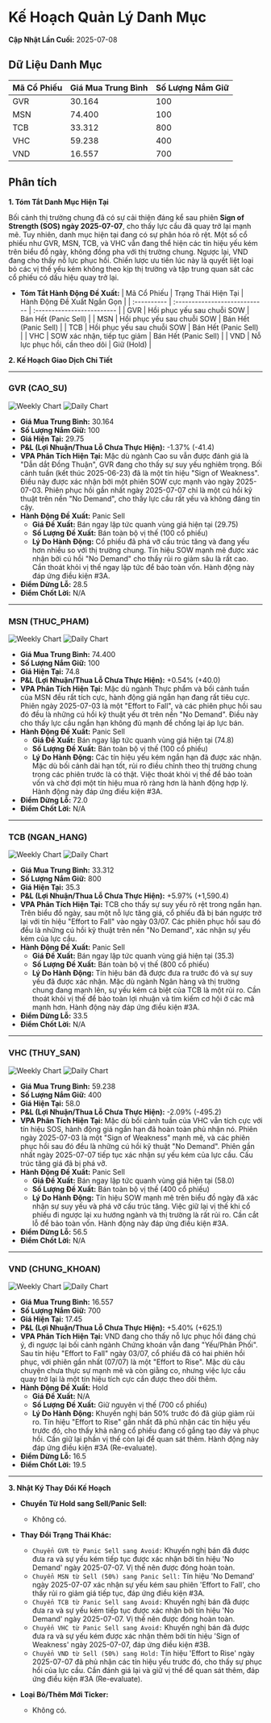 # Kế Hoạch Quản Lý Danh Mục

**Cập Nhật Lần Cuối:** 2025-07-08

## Dữ Liệu Danh Mục

| Mã Cổ Phiếu | Giá Mua Trung Bình | Số Lượng Nắm Giữ |
| :---------- | :----------------- | :--------------- |
| GVR         | 30.164             | 100              |
| MSN         | 74.400             | 100              |
| TCB         | 33.312             | 800              |
| VHC         | 59.238             | 400              |
| VND         | 16.557             | 700              |

## Phân tích

**1. Tóm Tắt Danh Mục Hiện Tại**

Bối cảnh thị trường chung đã có sự cải thiện đáng kể sau phiên **Sign of Strength (SOS) ngày 2025-07-07**, cho thấy lực cầu đã quay trở lại mạnh mẽ. Tuy nhiên, danh mục hiện tại đang có sự phân hóa rõ rệt. Một số cổ phiếu như GVR, MSN, TCB, và VHC vẫn đang thể hiện các tín hiệu yếu kém trên biểu đồ ngày, không đồng pha với thị trường chung. Ngược lại, VND đang cho thấy nỗ lực phục hồi. Chiến lược ưu tiên lúc này là quyết liệt loại bỏ các vị thế yếu kém không theo kịp thị trường và tập trung quan sát các cổ phiếu có dấu hiệu quay trở lại.

*   **Tóm Tắt Hành Động Đề Xuất:**
    | Mã Cổ Phiếu | Trạng Thái Hiện Tại           | Hành Động Đề Xuất Ngắn Gọn |
    | :---------- | :---------------------------- | :------------------------- |
    | GVR         | Hồi phục yếu sau chuỗi SOW    | Bán Hết (Panic Sell)       |
    | MSN         | Hồi phục yếu sau chuỗi SOW    | Bán Hết (Panic Sell)       |
    | TCB         | Hồi phục yếu sau chuỗi SOW    | Bán Hết (Panic Sell)       |
    | VHC         | SOW xác nhận, tiếp tục giảm   | Bán Hết (Panic Sell)       |
    | VND         | Nỗ lực phục hồi, cần theo dõi | Giữ (Hold)                 |

**2. Kế Hoạch Giao Dịch Chi Tiết**

-----

### **GVR (CAO_SU)**
![Weekly Chart](./reports_week/GVR/GVR_candlestick_chart.png)
![Daily Chart](./reports/GVR/GVR_candlestick_chart.png)

*   **Giá Mua Trung Bình:** 30.164
*   **Số Lượng Nắm Giữ:** 100
*   **Giá Hiện Tại:** 29.75
*   **P&L (Lợi Nhuận/Thua Lỗ Chưa Thực Hiện):** -1.37% (-41.4)
*   **VPA Phân Tích Hiện Tại:** Mặc dù ngành Cao su vẫn được đánh giá là "Dẫn dắt Đồng Thuận", GVR đang cho thấy sự suy yếu nghiêm trọng. Bối cảnh tuần (kết thúc 2025-06-23) đã là một tín hiệu "Sign of Weakness". Điều này được xác nhận bởi một phiên SOW cực mạnh vào ngày 2025-07-03. Phiên phục hồi gần nhất ngày 2025-07-07 chỉ là một cú hồi kỹ thuật trên nền "No Demand", cho thấy lực cầu rất yếu và không đáng tin cậy.
*   **Hành Động Đề Xuất:** Panic Sell
    *   **Giá Đề Xuất:** Bán ngay lập tức quanh vùng giá hiện tại (29.75)
    *   **Số Lượng Đề Xuất:** Bán toàn bộ vị thế (100 cổ phiếu)
    *   **Lý Do Hành Động:** Cổ phiếu đã phá vỡ cấu trúc tăng và đang yếu hơn nhiều so với thị trường chung. Tín hiệu SOW mạnh mẽ được xác nhận bởi cú hồi "No Demand" cho thấy rủi ro giảm sâu là rất cao. Cần thoát khỏi vị thế ngay lập tức để bảo toàn vốn. Hành động này đáp ứng điều kiện #3A.
*   **Điểm Dừng Lỗ:** 28.5
*   **Điểm Chốt Lời:** N/A

-----

### **MSN (THUC_PHAM)**
![Weekly Chart](./reports_week/MSN/MSN_candlestick_chart.png)
![Daily Chart](./reports/MSN/MSN_candlestick_chart.png)

*   **Giá Mua Trung Bình:** 74.400
*   **Số Lượng Nắm Giữ:** 100
*   **Giá Hiện Tại:** 74.8
*   **P&L (Lợi Nhuận/Thua Lỗ Chưa Thực Hiện):** +0.54% (+40.0)
*   **VPA Phân Tích Hiện Tại:** Mặc dù ngành Thực phẩm và bối cảnh tuần của MSN đều rất tích cực, hành động giá ngắn hạn đang rất tiêu cực. Phiên ngày 2025-07-03 là một "Effort to Fall", và các phiên phục hồi sau đó đều là những cú hồi kỹ thuật yếu ớt trên nền "No Demand". Điều này cho thấy lực cầu ngắn hạn không đủ mạnh để chống lại áp lực bán.
*   **Hành Động Đề Xuất:** Panic Sell
    *   **Giá Đề Xuất:** Bán ngay lập tức quanh vùng giá hiện tại (74.8)
    *   **Số Lượng Đề Xuất:** Bán toàn bộ vị thế (100 cổ phiếu)
    *   **Lý Do Hành Động:** Các tín hiệu yếu kém ngắn hạn đã được xác nhận. Mặc dù bối cảnh dài hạn tốt, rủi ro điều chỉnh theo thị trường chung trong các phiên trước là có thật. Việc thoát khỏi vị thế để bảo toàn vốn và chờ đợi một tín hiệu mua rõ ràng hơn là hành động hợp lý. Hành động này đáp ứng điều kiện #3A.
*   **Điểm Dừng Lỗ:** 72.0
*   **Điểm Chốt Lời:** N/A

-----

### **TCB (NGAN_HANG)**
![Weekly Chart](./reports_week/TCB/TCB_candlestick_chart.png)
![Daily Chart](./reports/TCB/TCB_candlestick_chart.png)

*   **Giá Mua Trung Bình:** 33.312
*   **Số Lượng Nắm Giữ:** 800
*   **Giá Hiện Tại:** 35.3
*   **P&L (Lợi Nhuận/Thua Lỗ Chưa Thực Hiện):** +5.97% (+1,590.4)
*   **VPA Phân Tích Hiện Tại:** TCB cho thấy sự suy yếu rõ rệt trong ngắn hạn. Trên biểu đồ ngày, sau một nỗ lực tăng giá, cổ phiếu đã bị bán ngược trở lại với tín hiệu "Effort to Fall" vào ngày 03/07. Các phiên phục hồi sau đó đều là những cú hồi kỹ thuật trên nền "No Demand", xác nhận sự yếu kém của lực cầu.
*   **Hành Động Đề Xuất:** Panic Sell
    *   **Giá Đề Xuất:** Bán ngay lập tức quanh vùng giá hiện tại (35.3)
    *   **Số Lượng Đề Xuất:** Bán toàn bộ vị thế (800 cổ phiếu)
    *   **Lý Do Hành Động:** Tín hiệu bán đã được đưa ra trước đó và sự suy yếu đã được xác nhận. Mặc dù ngành Ngân hàng và thị trường chung đang mạnh lên, sự yếu kém cá biệt của TCB là một rủi ro. Cần thoát khỏi vị thế để bảo toàn lợi nhuận và tìm kiếm cơ hội ở các mã mạnh hơn. Hành động này đáp ứng điều kiện #3A.
*   **Điểm Dừng Lỗ:** 33.5
*   **Điểm Chốt Lời:** N/A

-----

### **VHC (THUY_SAN)**
![Weekly Chart](./reports_week/VHC/VHC_candlestick_chart.png)
![Daily Chart](./reports/VHC/VHC_candlestick_chart.png)

*   **Giá Mua Trung Bình:** 59.238
*   **Số Lượng Nắm Giữ:** 400
*   **Giá Hiện Tại:** 58.0
*   **P&L (Lợi Nhuận/Thua Lỗ Chưa Thực Hiện):** -2.09% (-495.2)
*   **VPA Phân Tích Hiện Tại:** Mặc dù bối cảnh tuần của VHC vẫn tích cực với tín hiệu SOS, hành động giá ngắn hạn đã hoàn toàn phủ nhận nó. Phiên ngày 2025-07-03 là một "Sign of Weakness" mạnh mẽ, và các phiên phục hồi sau đó đều là những cú hồi kỹ thuật "No Demand". Phiên gần nhất ngày 2025-07-07 tiếp tục xác nhận sự yếu kém của lực cầu. Cấu trúc tăng giá đã bị phá vỡ.
*   **Hành Động Đề Xuất:** Panic Sell
    *   **Giá Đề Xuất:** Bán ngay lập tức quanh vùng giá hiện tại (58.0)
    *   **Số Lượng Đề Xuất:** Bán toàn bộ vị thế (400 cổ phiếu)
    *   **Lý Do Hành Động:** Tín hiệu SOW mạnh mẽ trên biểu đồ ngày đã xác nhận sự suy yếu và phá vỡ cấu trúc tăng. Việc giữ lại vị thế khi cổ phiếu đi ngược lại xu hướng ngành và thị trường là rất rủi ro. Cần cắt lỗ để bảo toàn vốn. Hành động này đáp ứng điều kiện #3A.
*   **Điểm Dừng Lỗ:** 56.5
*   **Điểm Chốt Lời:** N/A

-----

### **VND (CHUNG_KHOAN)**
![Weekly Chart](./reports_week/VND/VND_candlestick_chart.png)
![Daily Chart](./reports/VND/VND_candlestick_chart.png)

*   **Giá Mua Trung Bình:** 16.557
*   **Số Lượng Nắm Giữ:** 700
*   **Giá Hiện Tại:** 17.45
*   **P&L (Lợi Nhuận/Thua Lỗ Chưa Thực Hiện):** +5.40% (+625.1)
*   **VPA Phân Tích Hiện Tại:** VND đang cho thấy nỗ lực phục hồi đáng chú ý, đi ngược lại bối cảnh ngành Chứng khoán vẫn đang "Yếu/Phân Phối". Sau tín hiệu "Effort to Fall" ngày 03/07, cổ phiếu đã có hai phiên hồi phục, với phiên gần nhất (07/07) là một "Effort to Rise". Mặc dù câu chuyện chưa thực sự mạnh mẽ và còn giằng co, nhưng việc lực cầu quay trở lại là một tín hiệu tích cực cần được theo dõi thêm.
*   **Hành Động Đề Xuất:** Hold
    *   **Giá Đề Xuất:** N/A
    *   **Số Lượng Đề Xuất:** Giữ nguyên vị thế (700 cổ phiếu)
    *   **Lý Do Hành Động:** Khuyến nghị bán 50% trước đó đã giúp giảm rủi ro. Tín hiệu "Effort to Rise" gần nhất đã phủ nhận các tín hiệu yếu trước đó, cho thấy khả năng cổ phiếu đang cố gắng tạo đáy và phục hồi. Cần giữ lại phần vị thế còn lại để quan sát thêm. Hành động này đáp ứng điều kiện #3A (Re-evaluate).
*   **Điểm Dừng Lỗ:** 16.5
*   **Điểm Chốt Lời:** 19.5

-----

**3. Nhật Ký Thay Đổi Kế Hoạch**

*   **Chuyển Từ Hold sang Sell/Panic Sell:**
    *   Không có.

*   **Thay Đổi Trạng Thái Khác:**
    *   `Chuyển GVR từ Panic Sell sang Avoid:` Khuyến nghị bán đã được đưa ra và sự yếu kém tiếp tục được xác nhận bởi tín hiệu 'No Demand' ngày 2025-07-07. Vị thế nên được đóng hoàn toàn.
    *   `Chuyển MSN từ Sell (50%) sang Panic Sell:` Tín hiệu 'No Demand' ngày 2025-07-07 xác nhận sự yếu kém sau phiên 'Effort to Fall', cho thấy rủi ro giảm giá tiếp tục, đáp ứng điều kiện #3A.
    *   `Chuyển TCB từ Panic Sell sang Avoid:` Khuyến nghị bán đã được đưa ra và sự yếu kém tiếp tục được xác nhận bởi tín hiệu 'No Demand' ngày 2025-07-07. Vị thế nên được đóng hoàn toàn.
    *   `Chuyển VHC từ Panic Sell sang Avoid:` Khuyến nghị bán đã được đưa ra và sự yếu kém được xác nhận thêm bởi tín hiệu 'Sign of Weakness' ngày 2025-07-07, đáp ứng điều kiện #3B.
    *   `Chuyển VND từ Sell (50%) sang Hold:` Tín hiệu 'Effort to Rise' ngày 2025-07-07 đã phủ nhận các tín hiệu yếu trước đó, cho thấy sự phục hồi của lực cầu. Cần đánh giá lại và giữ vị thế để quan sát thêm, đáp ứng điều kiện #3A (Re-evaluate).

*   **Loại Bỏ/Thêm Mới Ticker:**
    *   Không có.